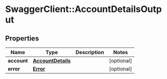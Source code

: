 # SwaggerClient::AccountDetailsOutput

## Properties
Name | Type | Description | Notes
------------ | ------------- | ------------- | -------------
**account** | [**AccountDetails**](AccountDetails.md) |  | [optional] 
**error** | [**Error**](Error.md) |  | [optional] 


